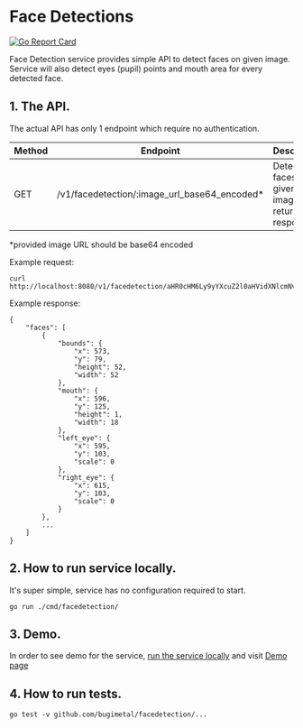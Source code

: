 Face Detections
======
[![Go Report Card](https://goreportcard.com/badge/github.com/bugimetal/facedetection)](https://goreportcard.com/report/github.com/bugimetal/facedetection)

Face Detection service provides simple API to detect faces on given image. 
Service will also detect eyes (pupil) points and mouth area for every detected face. 

## 1. The API.

The actual API has only 1 endpoint which require no authentication.

|Method|Endpoint                                     |Description                                           |
|------|---------------------------------------------|------------------------------------------------------|
|GET   |/v1/facedetection/:image_url_base64_encoded* |Detect faces on given image and returns json response |

*provided image URL should be base64 encoded

Example request:
```
curl http://localhost:8080/v1/facedetection/aHR0cHM6Ly9yYXcuZ2l0aHVidXNlcmNvbnRlbnQuY29tL2VzaW1vdi9waWdvL21hc3Rlci90ZXN0ZGF0YS9zYW1wbGUuanBn
```

Example response:
```
{
    "faces": [
        {
            "bounds": {
                "x": 573,
                "y": 79,
                "height": 52,
                "width": 52
            },
            "mouth": {
                "x": 596,
                "y": 125,
                "height": 1,
                "width": 18
            },
            "left_eye": {
                "x": 595,
                "y": 103,
                "scale": 0
            },
            "right_eye": {
                "x": 615,
                "y": 103,
                "scale": 0
            }
        },
        ...
    ]
}
```

## 2. How to run service locally.

It's super simple, service has no configuration required to start.

```
go run ./cmd/facedetection/
```

## 3. Demo.

In order to see demo for the service, [run the service locally](#2-how-to-run-service-locally) and visit [Demo page](http://localhost:8080/web/demo.html)

## 4. How to run tests.

`go test -v github.com/bugimetal/facedetection/...`